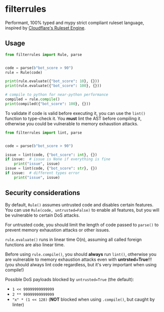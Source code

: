 
# filterrules

Performant, 100% typed and mypy strict compliant ruleset language, inspired by
[Cloudflare's Ruleset Engine](https://developers.cloudflare.com/ruleset-engine/).

## Usage

```py
from filterrules import Rule, parse


code = parse(b"bot_score > 90")
rule = Rule(code)

print(rule.evaluate({"bot_score": 10}, {}))
print(rule.evaluate({"bot_score": 100}, {}))

# compile to python for near-python performance
compiled = rule.compile()
print(compiled({"bot_score": 100}, {}))
```

To validate if code is valid before executing it, you can use the `lint()`
function to type-check it. You **must** lint the AST before compiling it,
otherwise you could be vulnerable to memory exhaustion attacks.

```py
from filterrules import lint, parse


code = parse(b"bot_score > 90")

issue = lint(code, {"bot_score": int}, {})
if issue:  # issue is None if everything is fine
    print("issue", issue)
issue = lint(code, {"bot_score": str}, {})
if issue:  # different types error
    print("issue", issue)

```

## Security considerations

By default, `Rule()` assumes untrusted code and disables certain features.
You can use `Rule(code, untrusted=False)` to enable all features, but you will
be vulnerable to certain DoS attacks.

For untrusted code, you should limit the length of code passed to `parse()` to
prevent memory exhaustion attacks or other issues.

`rule.evaluate()` runs in linear time O(n), assuming all called foreign
functions are also linear time.

Before using `rule.compile()`, you should **always** run `lint()`, otherwise
you are vulnerable to memory exhaustion attacks even with **untrsted=True**!!!
(you should always lint code regardless, but it's very important when using 
compile!)

Possible DoS payloads blocked by `untrusted=True` (the default):

- `1 << 99999999999999`
- `2 ** 99999999999999`
- `"x" * (1 << 128)` (**NOT** blocked when using `.compile()`, but caught by linter)
